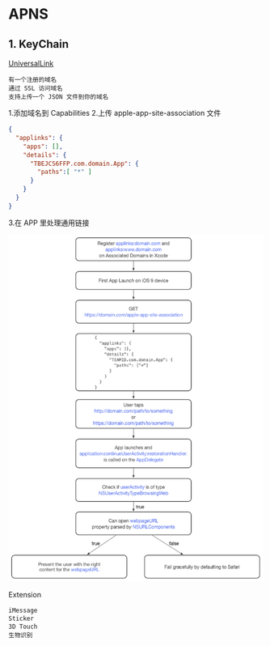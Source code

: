 # APNS

## 1. KeyChain

[UniversalLink](https://www.cnblogs.com/fshmjl/p/5859781.html)

```zh
有一个注册的域名
通过 SSL 访问域名
支持上传一个 JSON 文件到你的域名
```

1.添加域名到 Capabilities
2.上传 apple-app-site-association 文件

```json
{
  "applinks": {
    "apps": [],
    "details": {
      "TBEJCS6FFP.com.domain.App": {
        "paths":[ "*" ]
      }
    }
  }
}
```

3.在 APP 里处理通用链接

![通用链接流程](resources/universal_link.png)

Extension

```zh
iMessage
Sticker
3D Touch
生物识别
```

